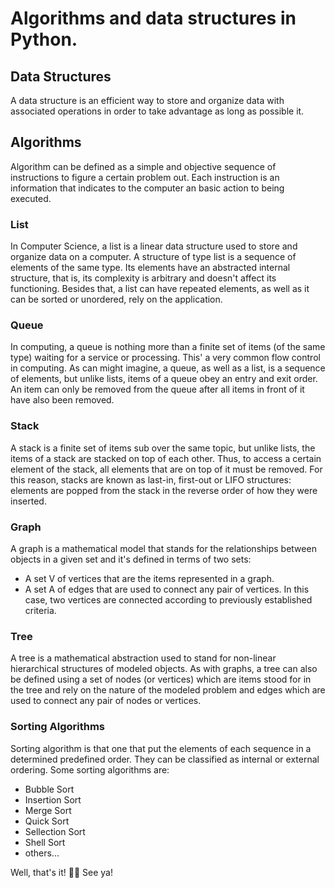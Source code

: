 # Algorithms and data structures in Python.

## Data Structures

A data structure is an efficient way to store and organize data with associated operations
in order to take advantage as long as possible it.

## Algorithms

Algorithm can be defined as a simple and objective sequence of instructions to figure a certain problem out.
Each instruction is an information that indicates to the computer an basic action to being executed.

### List

In Computer Science, a list is a linear data structure used to store and organize data on a computer.
A structure of type list is a sequence of elements of the same type. Its elements have an abstracted internal structure,
that is, its complexity is arbitrary and doesn't affect its functioning. Besides that, a list can have repeated elements,
as well as it can be sorted or unordered, rely on the application.

### Queue

In computing, a queue is nothing more than a finite set of items (of the same type) waiting for a service or processing.
This' a very common flow control in computing. As can might imagine, a queue, as well as a list, is a sequence of elements, but
unlike lists, items of a queue obey an entry and exit order. An item can only be removed from the queue after all items
in front of it have also been removed.

### Stack

A stack is a finite set of items sub over the same topic, but unlike lists, the items of a stack are stacked on top of each other.
Thus, to access a certain element of the stack, all elements that are on top of it must be removed. For this reason, stacks are known as
last-in, first-out or LIFO structures: elements are popped from the stack in the reverse order of how they were inserted.

### Graph

A graph is a mathematical model that stands for the relationships between objects in a given set and it's defined in terms of two sets:

- A set V of vertices that are the items represented in a graph.
- A set A of edges that are used to connect any pair of vertices. In this case, two vertices are connected according to previously established criteria. 

### Tree

A tree is a mathematical abstraction used to stand for non-linear hierarchical structures of modeled objects. As with graphs, a tree can also be defined using a set of nodes (or vertices) which are items stood for in the tree and rely on the nature of the modeled problem and edges which are used to connect any pair of nodes or vertices.

### Sorting Algorithms

Sorting algorithm is that one that put the elements of each sequence in a determined predefined order. They can be classified as internal or external ordering. Some sorting algorithms are:

- Bubble Sort
- Insertion Sort
- Merge Sort
- Quick Sort
- Sellection Sort
- Shell Sort
- others...


Well, that's it! 👨‍💻 See ya!

